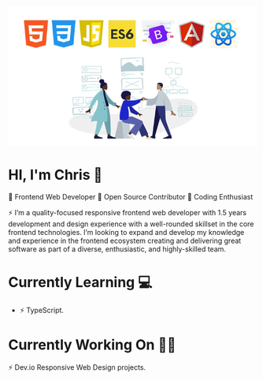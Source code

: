 ![](fewd.jpg)

# HI, I'm Chris 👋
🎇 Frontend Web Developer
🎇 Open Source Contributor
🎇 Coding Enthusiast

⚡ I’m a quality-focused responsive frontend web developer with 1.5 years development and design experience with a well-rounded skillset in the core frontend technologies. I’m looking to expand and develop my knowledge and experience in the frontend ecosystem creating and delivering great software as part of a diverse, enthusiastic, and highly-skilled team. 

# Currently Learning 💻
- ⚡ TypeScript.

# Currently Working On 👨‍🔧
⚡ Dev.io Responsive Web Design projects.

